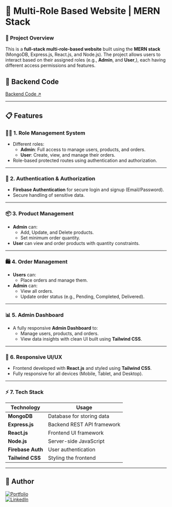 # 🚀 Multi-Role Based Website | MERN Stack  

### 🌟 **Project Overview**  
This is a **full-stack multi-role-based website** built using the **MERN stack** (MongoDB, Express.js, React.js, and Node.js). The project allows users to interact based on their assigned roles (e.g., **Admin**, and **User**,), each having different access permissions and features.


## 🔗 **Backend Code**

[Backend Code ↗](https://github.com/Iam-abdulahad/sumonmoto-parts-server) 

---

## 📋 **Features**  

### 🧑‍💼 **1. Role Management System**  
   - Different roles:
     - **Admin**: Full access to manage users, products, and orders.  
     - **User**: Create, view, and manage their orders.  
   - Role-based protected routes using authentication and authorization.

---

### 🔐 **2. Authentication & Authorization**  
   - **Firebase Authentication** for secure login and signup (Email/Password). 
   - Secure handling of sensitive data.

---

### 📦 **3. Product Management**  
   - **Admin** can:  
     - Add, Update, and Delete products.  
     - Set minimum order quantity.  
   - **User** can view and order products with quantity constraints.  

---

### 🛍️ **4. Order Management**  
   - **Users** can:  
     - Place orders and manage them.  
   - **Admin** can:  
     - View all orders.  
     - Update order status (e.g., Pending, Completed, Delivered).  

---

### 📊 **5. Admin Dashboard**  
   - A fully responsive **Admin Dashboard** to:  
     - Manage users, products, and orders.  
     - View data insights with clean UI built using **Tailwind CSS**.

---

### 🎨 **6. Responsive UI/UX**  
   - Frontend developed with **React.js** and styled using **Tailwind CSS**.  
   - Fully responsive for all devices (Mobile, Tablet, and Desktop).

---

### ⚡ **7. Tech Stack**  

| **Technology**      | **Usage**                     |
|----------------------|-------------------------------|
| **MongoDB**          | Database for storing data    |
| **Express.js**       | Backend REST API framework   |
| **React.js**         | Frontend UI framework        |
| **Node.js**          | Server-side JavaScript       |
| **Firebase Auth**    | User authentication          |
| **Tailwind CSS**     | Styling the frontend         |

---


## 🔗 **Author**

[![Portfolio](https://img.shields.io/badge/Portfolio-000?style=for-the-badge&logo=ko-fi&logoColor=white)](https://ahad-dev.web.app/)  
[![LinkedIn](https://img.shields.io/badge/LinkedIn-0A66C2?style=for-the-badge&logo=linkedin&logoColor=white)](https://www.linkedin.com/in/iam-abdulahad) 

